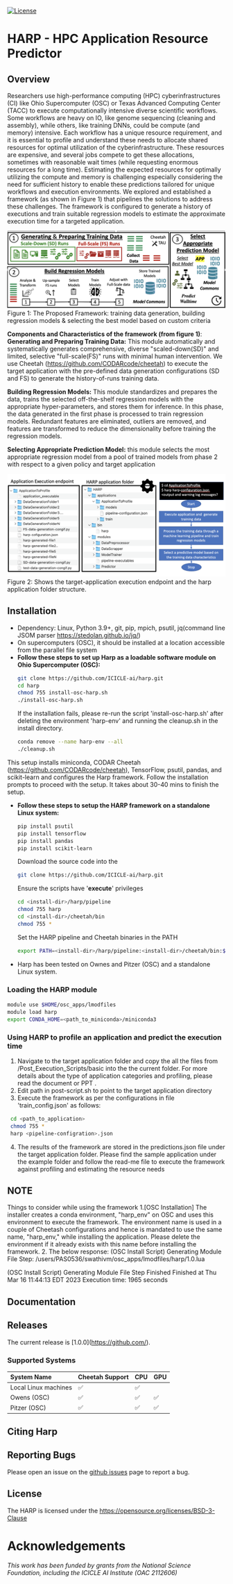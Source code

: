 [![License](https://img.shields.io/badge/License-BSD_3--Clause-blue.svg)](https://opensource.org/licenses/BSD-3-Clause)

HARP - HPC Application Resource Predictor
==============================================================

Overview
--------

Researchers use high-performance computing (HPC) cyberinfrastructures (CI) like Ohio Supercomputer (OSC) or Texas Advanced Computing Center (TACC) to execute computationally intensive diverse scientific workflows. Some workflows are heavy on IO, like genome sequencing (cleaning and assembly), while others, like training DNNs, could be compute (and memory) intensive. Each workflow has a unique resource requirement, and it is essential to profile and understand these needs to allocate shared resources for optimal utilization of the cyberinfrastructure. These resources are expensive, and several jobs compete to get these allocations, sometimes with reasonable wait times (while requesting enormous resources for a long time). Estimating the expected resources for optimally utilizing the compute and memory is challenging especially considering the need for sufficient history to enable these predictions tailored for unique workflows and execution environments. We explored and established a framework (as shown in Figure 1) that pipelines the solutions to address these challenges. The framework is configured to generate a history of executions and train suitable regression models to estimate the approximate execution time for a targeted application.


<!-- 
![alt text](https://github.com/manikyaswathi/harp/tree/main/Documents/HARP_Pipeline.png?raw=true)

![alt text](https://github.com/manikyaswathi/harp/tree/main/Documents/Folder_Structure.png?raw=true)

 -->
 
 ![HARP Pipeline](Documents/HARP_Pipeline.png)
  Figure 1: The Proposed Framework: training data generation, building regression models & selecting the best model based on custom criteria
  
  
**Components and Characteristics of the framework (from figure 1)**:
**Generating and Preparing Training Data:** This module automatically and systematically generates comprehensive, diverse "scaled-down(SD)" and limited, selective "full-scale(FS)" runs with minimal human intervention. We use Cheetah (https://github.com/CODARcode/cheetah) to execute the target application with the pre-defined data generation configurations (SD and FS) to generate the history-of-runs training data.

**Building Regression Models:** This module standardizes and prepares the data, trains the selected off-the-shelf regression models with the appropriate hyper-parameters, and stores them for inference. In this phase, the data generated in the first phase is processed to train regression models. Redundant features are eliminated, outliers are removed, and features are transformed to reduce the dimensionality before training the regression models. 

**Selecting Appropriate Prediction Model:** this module selects the most appropriate regression model from a pool of trained models from phase 2 with respect to a given policy and target application
  
  
 ![Application Folder Structure and Files](Documents/Folder_Structure.png)
 Figure 2: Shows the target-application execution endpoint and the harp application folder structure. 

 
 
 
Installation
------------
* Dependency: Linux, Python 3.9+, git, pip, mpich, psutil, jq(command line JSOM parser https://stedolan.github.io/jq/)
* On supercomputers (OSC), it should be installed at a location accessible from the parallel file system
* **Follow these steps to set up Harp as a loadable software module on Ohio Supercomputer (OSC):**
  ```bash
  git clone https://github.com/ICICLE-ai/harp.git
  cd harp
  chmod 755 install-osc-harp.sh
  ./install-osc-harp.sh
  ```
  If the installation fails, please re-run the script 'install-osc-harp.sh' after deleting the environment 'harp-env' and running the cleanup.sh in the install directory. 
  ```bash
  conda remove --name harp-env --all
  ./cleanup.sh
  ```
This setup installs miniconda, CODAR Cheetah (https://github.com/CODARcode/cheetah), TensorFlow, psutil, pandas, and scikit-learn and configures the Harp framework. Follow the installation prompts to proceed with the setup. It takes about 30-40 mins to finish the setup.
* **Follow these steps to setup the HARP framework on a standalone Linux system:**
  ```bash
  pip install psutil
  pip install tensorflow
  pip install pandas
  pip install scikit-learn
  ```
  Download the source code into the <install-dir>
  ```bash
  git clone https://github.com/ICICLE-ai/harp.git
  ```
    Ensure the scripts have '**execute**' privileges
  ```bash
  cd <install-dir>/harp/pipeline
  chmod 755 harp
  cd <install-dir>/cheetah/bin
  chmod 755 *
  ```
  Set the HARP pipeline and Cheetah binaries in the PATH
  ```bash
  export PATH=<install-dir>/harp/pipeline:<install-dir>/cheetah/bin:$PATH
  ```
* Harp has been tested on Ownes and Pitzer (OSC) and a standalone Linux system.

### Loading the HARP module 
   ```bash
  module use $HOME/osc_apps/lmodfiles
  module load harp 
  export CONDA_HOME=<path_to_miniconda>/miniconda3
   ```
   
### Using HARP to profile an application and predict the execution time
1. Navigate to the target application folder and copy the all the files from /Post_Execution_Scripts/basic into the the current folder. For more details about the type of application categories and profiling, please read the document or PPT <ADD LINK>. 
2. Edit path in post-script.sh to point to the target application directory
3. Execute the framework as per the configurations in file 'train_config.json' as follows:
 ```bash
  cd <path_to_application>
  chmod 755 *
  harp <pipeline-configration>.json
  ```
4. The results of the framework are stored in the predictions.json file under the target application folder.
Please find the sample application under the example folder and follow the read-me file to execute the framework against profiling and estimating the resource needs

NOTE
-------------
Things to consider while using the framework
1.[OSC Installation] The installer creates a conda environment, "harp_env" on OSC and uses this environment to execute the framework. The environment name is used in a couple of Cheetash configurations and hence is mandated to use the same name, "harp_env," while installing the application. Please delete the environment if it already exists with this name before installing the framework.
2. The below response:
  (OSC Install Script) Generating Module File Step: /users/PAS0536/swathivm/osc_apps/lmodfiles/harp/1.0.lua

  (OSC Install Script) Generating Module File Step Finished
  Finished at Thu Mar 16 11:44:13 EDT 2023
  Execution time: 1965 seconds

Documentation
-------------
<LINK TO VIDEO> 
<LINK TO PPT>

Releases
--------
The current release is [1.0.0](https://github.com/<RELEASE PATH>).

### Supported Systems
System Name | Cheetah Support | CPU | GPU 
:-----------| :---------------| :---------------| :---------------
Local Linux machines | :white_check_mark: | :white_check_mark: 
Owens (OSC) | :white_check_mark: | :white_check_mark: | :white_check_mark: 
Pitzer (OSC) | :white_check_mark: | :white_check_mark: | :white_check_mark: 

Citing Harp
--------------
<Paper>

Reporting Bugs
--------------
Please open an issue on the [github issues](https://github.com/manikyaswathi/harp/issues) page to report a bug.

License
-------
The HARP is licensed under the https://opensource.org/licenses/BSD-3-Clause

 
 # Acknowledgements

*This work has been funded by grants from the National Science Foundation, including the ICICLE AI Institute (OAC 2112606)*
